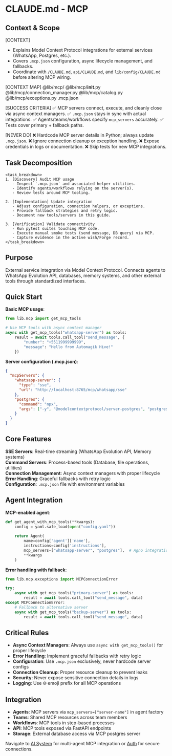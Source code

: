 # CLAUDE.md - MCP

## Context & Scope

[CONTEXT]
- Explains Model Context Protocol integrations for external services (WhatsApp, Postgres, etc.).
- Covers `.mcp.json` configuration, async lifecycle management, and fallbacks.
- Coordinate with `/CLAUDE.md`, `api/CLAUDE.md`, and `lib/config/CLAUDE.md` before altering MCP wiring.

[CONTEXT MAP]
@lib/mcp/
@lib/mcp/__init__.py
@lib/mcp/connection_manager.py
@lib/mcp/catalog.py
@lib/mcp/exceptions.py
.mcp.json

[SUCCESS CRITERIA]
✅ MCP servers connect, execute, and cleanly close via async context managers.
✅ `.mcp.json` stays in sync with actual integrations.
✅ Agents/teams/workflows specify `mcp_servers` accurately.
✅ Tests cover primary + fallback paths.

[NEVER DO]
❌ Hardcode MCP server details in Python; always update `.mcp.json`.
❌ Ignore connection cleanup or exception handling.
❌ Expose credentials in logs or documentation.
❌ Skip tests for new MCP integrations.

## Task Decomposition
```
<task_breakdown>
1. [Discovery] Audit MCP usage
   - Inspect `.mcp.json` and associated helper utilities.
   - Identify agents/workflows relying on the server(s).
   - Review tests around MCP tooling.

2. [Implementation] Update integration
   - Adjust configuration, connection helpers, or exceptions.
   - Provide fallback strategies and retry logic.
   - Document new tools/servers in this guide.

3. [Verification] Validate connectivity
   - Run pytest suites touching MCP code.
   - Execute manual smoke tests (send message, DB query) via MCP.
   - Capture evidence in the active wish/Forge record.
</task_breakdown>
```

## Purpose

External service integration via Model Context Protocol. Connects agents to WhatsApp Evolution API, databases, memory systems, and other external tools through standardized interfaces.

## Quick Start

**Basic MCP usage**:
```python
from lib.mcp import get_mcp_tools

# Use MCP tools with async context manager
async with get_mcp_tools("whatsapp-server") as tools:
    result = await tools.call_tool("send_message", {
        "number": "+5511999999999",
        "message": "Hello from Automagik Hive!"
    })
```

**Server configuration (.mcp.json)**:
```json
{
  "mcpServers": {
    "whatsapp-server": {
      "type": "sse",
      "url": "http://localhost:8765/mcp/whatsapp/sse"
    },
    "postgres": {
      "command": "npx",
      "args": ["-y", "@modelcontextprotocol/server-postgres", "postgresql://user:pass@localhost/db"]
    }
  }
}
```

## Core Features

**SSE Servers**: Real-time streaming (WhatsApp Evolution API, Memory systems)  
**Command Servers**: Process-based tools (Database, file operations, utilities)  
**Connection Management**: Async context managers with proper lifecycle  
**Error Handling**: Graceful fallbacks with retry logic  
**Configuration**: `.mcp.json` file with environment variables

## Agent Integration

**MCP-enabled agent**:
```python
def get_agent_with_mcp_tools(**kwargs):
    config = yaml.safe_load(open("config.yaml"))
    
    return Agent(
        name=config['agent']['name'],
        instructions=config['instructions'],
        mcp_servers=["whatsapp-server", "postgres"],  # Agno integration
        **kwargs
    )
```

**Error handling with fallback**:
```python
from lib.mcp.exceptions import MCPConnectionError

try:
    async with get_mcp_tools("primary-server") as tools:
        result = await tools.call_tool("send_message", data)
except MCPConnectionError:
    # Fallback to alternative server
    async with get_mcp_tools("backup-server") as tools:
        result = await tools.call_tool("send_message", data)
```

## Critical Rules

- **Async Context Managers**: Always use `async with get_mcp_tools()` for proper lifecycle
- **Error Handling**: Implement graceful fallbacks with retry logic
- **Configuration**: Use `.mcp.json` exclusively, never hardcode server configs
- **Connection Cleanup**: Proper resource cleanup to prevent leaks
- **Security**: Never expose sensitive connection details in logs
- **Logging**: Use 🌐 emoji prefix for all MCP operations

## Integration

- **Agents**: MCP servers via `mcp_servers=["server-name"]` in agent factory
- **Teams**: Shared MCP resources across team members
- **Workflows**: MCP tools in step-based processes
- **API**: MCP tools exposed via FastAPI endpoints
- **Storage**: External database access via MCP postgres server

Navigate to [AI System](../../ai/CLAUDE.md) for multi-agent MCP integration or [Auth](../auth/CLAUDE.md) for secure connections.
